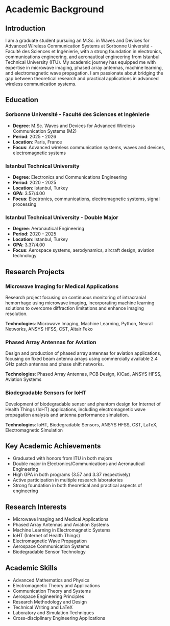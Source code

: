 # Academic Background

## Introduction
I am a graduate student pursuing an M.Sc. in Waves and Devices for Advanced Wireless Communication Systems at Sorbonne Université - Faculté des Sciences et Ingénierie, with a strong foundation in electronics, communications engineering, and aeronautical engineering from Istanbul Technical University (ITU). My academic journey has equipped me with expertise in microwave imaging, phased array antennas, machine learning, and electromagnetic wave propagation. I am passionate about bridging the gap between theoretical research and practical applications in advanced wireless communication systems.

## Education

### Sorbonne Université - Faculté des Sciences et Ingénierie
- **Degree**: M.Sc. Waves and Devices for Advanced Wireless Communication Systems (M2)
- **Period**: 2025 - 2026
- **Location**: Paris, France
- **Focus**: Advanced wireless communication systems, waves and devices, electromagnetic systems

### Istanbul Technical University 
- **Degree**: Electronics and Communications Engineering
- **Period**: 2020 - 2025
- **Location**: Istanbul, Turkey
- **GPA**: 3.57/4.00
- **Focus**: Electronics, communications, electromagnetic systems, signal processing

### Istanbul Technical University - Double Major
- **Degree**: Aeronautical Engineering
- **Period**: 2020 - 2025
- **Location**: Istanbul, Turkey
- **GPA**: 3.37/4.00
- **Focus**: Aerospace systems, aerodynamics, aircraft design, aviation technology

## Research Projects

### Microwave Imaging for Medical Applications
Research project focusing on continuous monitoring of intracranial hemorrhage using microwave imaging, incorporating machine learning solutions to overcome diffraction limitations and enhance imaging resolution.

**Technologies**: Microwave Imaging, Machine Learning, Python, Neural Networks, ANSYS HFSS, CST, Altair Feko

### Phased Array Antennas for Aviation
Design and production of phased array antennas for aviation applications, focusing on fixed beam antenna arrays using commercially available 2.4 GHz patch antennas and phase shift networks.

**Technologies**: Phased Array Antennas, PCB Design, KiCad, ANSYS HFSS, Aviation Systems

### Biodegradable Sensors for IoHT
Development of biodegradable sensor and phantom design for Internet of Health Things (IoHT) applications, including electromagnetic wave propagation analysis and antenna performance simulation.

**Technologies**: IoHT, Biodegradable Sensors, ANSYS HFSS, CST, LaTeX, Electromagnetic Simulation

## Key Academic Achievements
- Graduated with honors from ITU in both majors
- Double major in Electronics/Communications and Aeronautical Engineering
- High GPA in both programs (3.57 and 3.37 respectively)
- Active participation in multiple research laboratories
- Strong foundation in both theoretical and practical aspects of engineering

## Research Interests
- Microwave Imaging and Medical Applications
- Phased Array Antennas and Aviation Systems
- Machine Learning in Electromagnetic Systems
- IoHT (Internet of Health Things)
- Electromagnetic Wave Propagation
- Aerospace Communication Systems
- Biodegradable Sensor Technology

## Academic Skills
- Advanced Mathematics and Physics
- Electromagnetic Theory and Applications
- Communication Theory and Systems
- Aerospace Engineering Principles
- Research Methodology and Design
- Technical Writing and LaTeX
- Laboratory and Simulation Techniques
- Cross-disciplinary Engineering Applications

